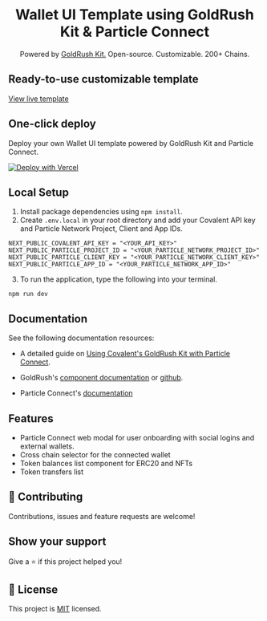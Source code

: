 <h1 align="center">Wallet UI Template using GoldRush Kit & Particle Connect</h1>

<div align="center">
Powered by <span><a href="https://github.com/covalenthq/goldrush-kit">GoldRush Kit.</a></span> Open-source. Customizable. 200+ Chains.
</div>

## Ready-to-use customizable template

<a href="https://goldrush-wallet-portfolio-ui.vercel.app/">View live template</a>

## One-click deploy

Deploy your own Wallet UI template powered by GoldRush Kit and Particle Connect.

[![Deploy with Vercel](https://vercel.com/button)](https://vercel.com/new/clone?repository-url=https%3A%2F%2Fgithub.com%2Fcovalenthq%2Fgoldrush-wallet-portfolio-ui&env=NEXT_PUBLIC_COVALENT_API_KEY&envDescription=Visit%20Covalent%20to%20sign%20up%20for%20an%20API%20key&envLink=https%3A%2F%2Fwww.covalenthq.com%2Fplatform%2Fauth%2Fregister%2F)

## Local Setup

1. Install package dependencies using `npm install`.
2. Create `.env.local` in your root directory and add your Covalent API key and Particle Network Project, Client and App IDs.
```
NEXT_PUBLIC_COVALENT_API_KEY = "<YOUR_API_KEY>"
NEXT_PUBLIC_PARTICLE_PROJECT_ID = "<YOUR_PARTICLE_NETWORK_PROJECT_ID>"
NEXT_PUBLIC_PARTICLE_CLIENT_KEY = "<YOUR_PARTICLE_NETWORK_CLIENT_KEY>"
NEXT_PUBLIC_PARTICLE_APP_ID = "<YOUR_PARTICLE_NETWORK_APP_ID>"

```
3. To run the application, type the following into your terminal.
```
npm run dev
```

## Documentation
See the following documentation resources:
- A detailed guide on [Using Covalent's GoldRush Kit with Particle Connect](https://developers.particle.network/docs/using-covalents-goldrush-with-particle-connect).

- GoldRush's [component documentation](https://www.covalenthq.com/docs/unified-api/quickstart/goldrush-kit/) or [github](https://github.com/covalenthq/goldrush-kit).

- Particle Connect's [documentation](https://developers.particle.network/docs/particle-connect)

## Features

- Particle Connect web modal for user onboarding with social logins and external wallets.
- Cross chain selector for the connected wallet
- Token balances list component for ERC20 and NFTs
- Token transfers list


## 🤝 Contributing

Contributions, issues and feature requests are welcome!


## Show your support

Give a ⭐️ if this project helped you!



## 📝 License

This project is <a href="https://github.com/covalenthq/goldrush-wallet-portfolio-ui/blob/main/LICENSE">MIT</a> licensed.

